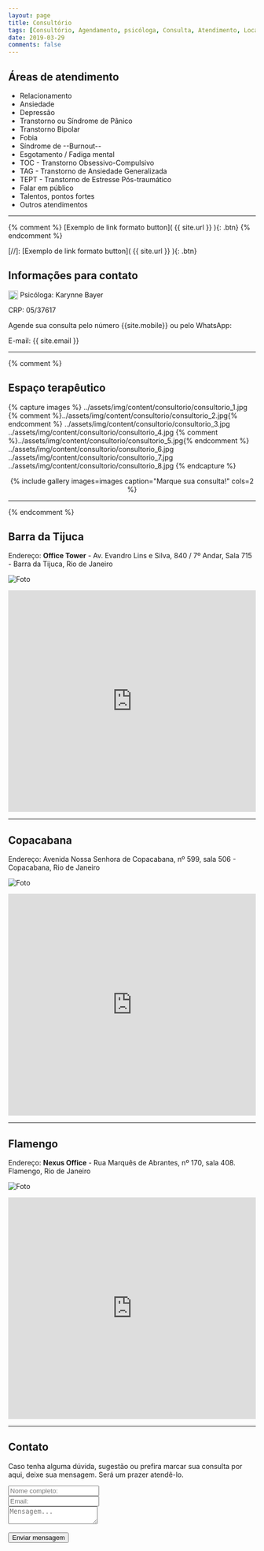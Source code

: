 ```yaml
---
layout: page
title: Consultório
tags: [Consultório, Agendamento, psicóloga, Consulta, Atendimento, Localização]
date: 2019-03-29
comments: false
--- 
```


## Áreas de atendimento

* Relacionamento
* Ansiedade
* Depressão
* Transtorno ou Síndrome de Pânico
* Transtorno Bipolar
* Fobia
* Síndrome de --Burnout--
* Esgotamento / Fadiga mental
* TOC - Transtorno Obsessivo-Compulsivo
* TAG - Transtorno de Ansiedade Generalizada
* TEPT - Transtorno de Estresse Pós-traumático
* Falar em público
* Talentos, pontos fortes
* Outros atendimentos

---

{% comment %}
[Exemplo de link formato button]( {{ site.url }} ){: .btn}
{% endcomment %}

[//]: [Exemplo de link formato button]( {{ site.url }} ){: .btn}

## Informações para contato

<img style="width: 20px; height: 18px;float: left;" src="{{ site.url }}/favicon-psicologia-50x50.png">&nbsp;Psicóloga: Karynne Bayer

<i class="fas fa-brain fa-lg"></i> CRP: 05/37617

<i class="fab fa-whatsapp fa-lg"></i> Agende sua consulta pelo número {{site.mobile}} ou pelo WhatsApp: 

<i class="fas fa-envelope fa-lg"></i> E-mail: {{ site.email }}

---
{% comment %}
## Espaço terapêutico

{% capture images %}
    ../assets/img/content/consultorio/consultorio_1.jpg
    {% comment %}../assets/img/content/consultorio/consultorio_2.jpg{% endcomment %}
    ../assets/img/content/consultorio/consultorio_3.jpg
    ../assets/img/content/consultorio/consultorio_4.jpg
    {% comment %}../assets/img/content/consultorio/consultorio_5.jpg{% endcomment %}
    ../assets/img/content/consultorio/consultorio_6.jpg
    ../assets/img/content/consultorio/consultorio_7.jpg
    ../assets/img/content/consultorio/consultorio_8.jpg
{% endcapture %}
<div style="text-align: center;">{% include gallery images=images caption="Marque sua consulta!" cols=2 %}</div>

---
{% endcomment %}
## Barra da Tijuca

<i class="fas fa-map-marker-alt fa-lg"></i> Endereço: **Office Tower** - Av. Evandro Lins e Silva, 840 / 7º Andar, Sala 715 - Barra da Tijuca, Rio de Janeiro

![Foto](../assets/img/content/consultorio/Barra_da_Tijuca.jpg) 

<iframe src="https://www.google.com/maps/embed?pb=!1m18!1m12!1m3!1d486.36577377518364!2d-43.32650881377901!3d-23.003743731981494!2m3!1f0!2f0!3f0!3m2!1i1024!2i768!4f13.1!3m3!1m2!1s0x9bd0a6cce79395%3A0x187f417d257fc2b3!2sOffice+Tower!5e0!3m2!1spt-BR!2sbr!4v1554051902313!5m2!1spt-BR!2sbr" width="100%" height="450" frameborder="0" style="border:0" allowfullscreen></iframe>

---

## Copacabana

<i class="fas fa-map-marker-alt fa-lg"></i> Endereço: Avenida Nossa Senhora de Copacabana, nº 599, sala 506 - Copacabana, Rio de Janeiro

![Foto](../assets/img/content/consultorio/Copacabana.jpg) 


<iframe src="https://www.google.com/maps/embed?pb=!1m18!1m12!1m3!1d3673.4599645391468!2d-43.18748884980977!3d-22.970107545833738!2m3!1f0!2f0!3f0!3m2!1i1024!2i768!4f13.1!3m3!1m2!1s0x9bd55aa54ac11f%3A0x6e8d39f27397fed!2sAv.%20Nossa%20Sra.%20de%20Copacabana%2C%20599%20-%20Copacabana%2C%20Rio%20de%20Janeiro%20-%20RJ%2C%2022020-001!5e0!3m2!1spt-BR!2sbr!4v1578242143987!5m2!1spt-BR!2sbr" width="100%" height="450" frameborder="0" style="border:0;" allowfullscreen=""></iframe>

---

## Flamengo

<i class="fas fa-map-marker-alt fa-lg"></i> Endereço: **Nexus Office** - Rua Marquês de Abrantes, nº 170, sala 408. Flamengo, Rio de Janeiro

![Foto](../assets/img/content/consultorio/Flamengo.jpg) 


<iframe src="https://www.google.com/maps/embed?pb=!1m18!1m12!1m3!1d3674.3070775018095!2d-43.180462449810534!3d-22.938915344710768!2m3!1f0!2f0!3f0!3m2!1i1024!2i768!4f13.1!3m3!1m2!1s0x997f8969b3a329%3A0x4b544087eeb02b68!2sNexus%20Offices!5e0!3m2!1spt-BR!2sbr!4v1578242471278!5m2!1spt-BR!2sbr" width="100%" height="450" frameborder="0" style="border:0;" allowfullscreen=""></iframe>

---

## Contato

<p>Caso tenha alguma dúvida, sugestão ou prefira marcar sua consulta por aqui, deixe sua mensagem. Será um prazer atendê-lo.</p>

<form method="post" action="https://formspree.io/{{ site.email }}">
  <div class="row">
    <div class="6u 12u$(mobile)"><input type="text" name="Nome" placeholder="Nome completo: " /></div>
    <div class="6u$ 12u$(mobile)"><input type="text" name="Email" placeholder="Email: " /></div>
    <div class="12u$">
      <textarea name="Mensagem" placeholder="Mensagem..."></textarea>
    </div>
    <div class="12u$">
      <br>  
      <input class="btn_contact" type="submit" value="Enviar mensagem" />
    </div>
  </div>
</form>